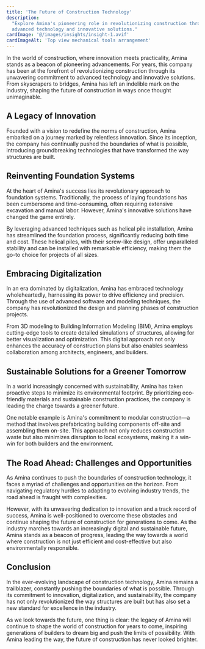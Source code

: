 ```yaml
---
title: 'The Future of Construction Technology'
description:
  "Explore Amina's pioneering role in revolutionizing construction through
  advanced technology and innovative solutions."
cardImage: '@/images/insights/insight-1.avif'
cardImageAlt: 'Top view mechanical tools arrangement'
---
```


In the world of construction, where innovation meets practicality, Amina stands
as a beacon of pioneering advancements. For years, this company has been at the
forefront of revolutionizing construction through its unwavering commitment to
advanced technology and innovative solutions. From skyscrapers to bridges, Amina
has left an indelible mark on the industry, shaping the future of construction
in ways once thought unimaginable.

## A Legacy of Innovation

Founded with a vision to redefine the norms of construction, Amina embarked on a
journey marked by relentless innovation. Since its inception, the company has
continually pushed the boundaries of what is possible, introducing
groundbreaking technologies that have transformed the way structures are built.

## Reinventing Foundation Systems

At the heart of Amina's success lies its revolutionary approach to foundation
systems. Traditionally, the process of laying foundations has been cumbersome
and time-consuming, often requiring extensive excavation and manual labor.
However, Amina's innovative solutions have changed the game entirely.

By leveraging advanced techniques such as helical pile installation, Amina has
streamlined the foundation process, significantly reducing both time and cost.
These helical piles, with their screw-like design, offer unparalleled stability
and can be installed with remarkable efficiency, making them the go-to choice
for projects of all sizes.

## Embracing Digitalization

In an era dominated by digitalization, Amina has embraced technology
wholeheartedly, harnessing its power to drive efficiency and precision. Through
the use of advanced software and modeling techniques, the company has
revolutionized the design and planning phases of construction projects.

From 3D modeling to Building Information Modeling (BIM), Amina employs
cutting-edge tools to create detailed simulations of structures, allowing for
better visualization and optimization. This digital approach not only enhances
the accuracy of construction plans but also enables seamless collaboration among
architects, engineers, and builders.

## Sustainable Solutions for a Greener Tomorrow

In a world increasingly concerned with sustainability, Amina has taken proactive
steps to minimize its environmental footprint. By prioritizing eco-friendly
materials and sustainable construction practices, the company is leading the
charge towards a greener future.

One notable example is Amina's commitment to modular construction—a method that
involves prefabricating building components off-site and assembling them
on-site. This approach not only reduces construction waste but also minimizes
disruption to local ecosystems, making it a win-win for both builders and the
environment.

## The Road Ahead: Challenges and Opportunities

As Amina continues to push the boundaries of construction technology, it faces a
myriad of challenges and opportunities on the horizon. From navigating
regulatory hurdles to adapting to evolving industry trends, the road ahead is
fraught with complexities.

However, with its unwavering dedication to innovation and a track record of
success, Amina is well-positioned to overcome these obstacles and continue
shaping the future of construction for generations to come. As the industry
marches towards an increasingly digital and sustainable future, Amina stands as
a beacon of progress, leading the way towards a world where construction is not
just efficient and cost-effective but also environmentally responsible.

## Conclusion

In the ever-evolving landscape of construction technology, Amina remains a
trailblazer, constantly pushing the boundaries of what is possible. Through its
commitment to innovation, digitalization, and sustainability, the company has
not only revolutionized the way structures are built but has also set a new
standard for excellence in the industry.

As we look towards the future, one thing is clear: the legacy of Amina will
continue to shape the world of construction for years to come, inspiring
generations of builders to dream big and push the limits of possibility. With
Amina leading the way, the future of construction has never looked brighter.

